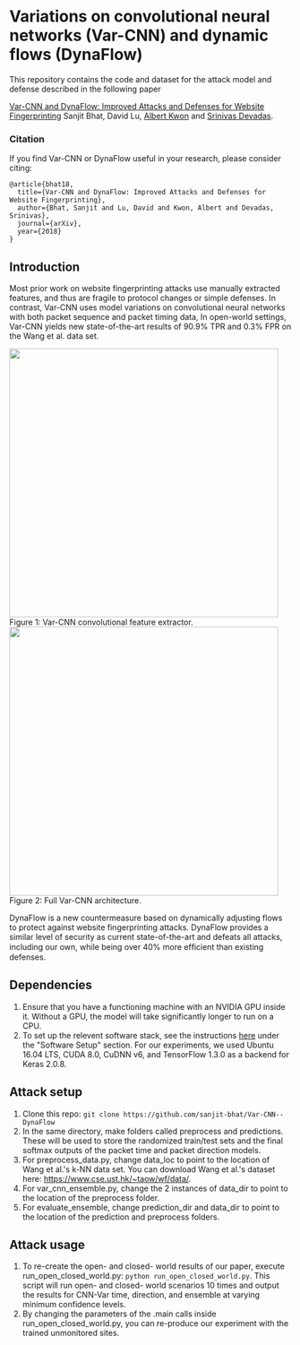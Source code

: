 # Variations on convolutional neural networks (Var-CNN) and dynamic flows (DynaFlow)

This repository contains the code and dataset for the attack model and defense described in the following paper

[Var-CNN and DynaFlow: Improved Attacks and Defenses for Website Fingerprinting](https://arxiv.org)
Sanjit Bhat, David Lu, [Albert Kwon](http://www.albertkwon.com) and [Srinivas Devadas](https://people.csail.mit.edu/devadas/).

### Citation
If you find Var-CNN or DynaFlow useful in your research, please consider citing:

	@article{bhat18,
	  title={Var-CNN and DynaFlow: Improved Attacks and Defenses for Website Fingerprinting},
	  author={Bhat, Sanjit and Lu, David and Kwon, Albert and Devadas, Srinivas},
	  journal={arXiv},
	  year={2018}
	}

## Introduction
Most prior work on website fingerprinting attacks use manually extracted features, and thus are fragile to protocol changes or simple defenses. In contrast, Var-CNN uses model variations on convolutional neural networks with both packet sequence and packet timing data, In open-world settings, Var-CNN yields new state-of-the-art results of 90.9% TPR and 0.3% FPR on the Wang et al. data set. 

<img src="https://cloud.githubusercontent.com/assets/8370623/17981494/f838717a-6ad1-11e6-9391-f0906c80bc1d.jpg" width="480">
Figure 1: Var-CNN convolutional feature extractor.
<img src="https://cloud.githubusercontent.com/assets/8370623/17981494/f838717a-6ad1-11e6-9391-f0906c80bc1d.jpg" width="480">
Figure 2: Full Var-CNN architecture.

DynaFlow is a new countermeasure based on dynamically adjusting flows to protect against website fingerprinting attacks. DynaFlow provides a similar level of security as current state-of-the-art and defeats all attacks, including our own, while being over 40% more efﬁcient than existing defenses. 

## Dependencies
1. Ensure that you have a functioning machine with an NVIDIA GPU inside it. Without a GPU, the model will take significantly longer to run on a CPU. 
2. To set up the relevent software stack, see the instructions [here](https://blog.slavv.com/the-1700-great-deep-learning-box-assembly-setup-and-benchmarks-148c5ebe6415) under the "Software Setup" section. For our experiments, we used Ubuntu 16.04 LTS, CUDA 8.0, CuDNN v6, and TensorFlow 1.3.0 as a backend for Keras 2.0.8.

## Attack setup
1. Clone this repo: ```git clone https://github.com/sanjit-bhat/Var-CNN--DynaFlow```
2. In the same directory, make folders called preprocess and predictions. These will be used to store the randomized train/test
sets and the final softmax outputs of the packet time and packet direction models.
3. For preprocess_data.py, change data_loc to point to the location of Wang et al.'s k-NN data set.
You can download Wang et al.'s dataset here: https://www.cse.ust.hk/~taow/wf/data/.
4. For var_cnn_ensemble.py, change the 2 instances of data_dir to point to the location of the preprocess folder.
5. For evaluate_ensemble, change prediction_dir and data_dir to point to the location of the prediction and preprocess folders.

## Attack usage
1. To re-create the open- and closed- world results of our paper, execute run_open_closed_world.py: ```python run_open_closed_world.py```. This script will run open- and closed- world scenarios 10 times and output the results for CNN-Var time, direction, and ensemble at varying minimum confidence levels. 
2. By changing the parameters of the .main calls inside run_open_closed_world.py, you can re-produce our experiment with the trained unmonitored sites.

